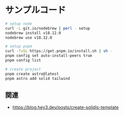 # サンプルコード

```zsh
# setup node
curl -L git.io/nodebrew | perl - setup
nodebrew install v18.12.0
nodebrew use v18.12.0

# setup pnpm
curl -fsSL https://get.pnpm.io/install.sh | sh -
pnpm config set auto-install-peers true
pnpm config list

# create project
pnpm create astro@latest
pnpm astro add solid tailwind
```

## 関連

- https://blog.hey3.dev/posts/create-solidjs-template
